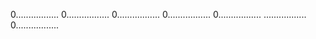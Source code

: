 0.................
0.................
0.................
0.................
0.................
.................
0.................
